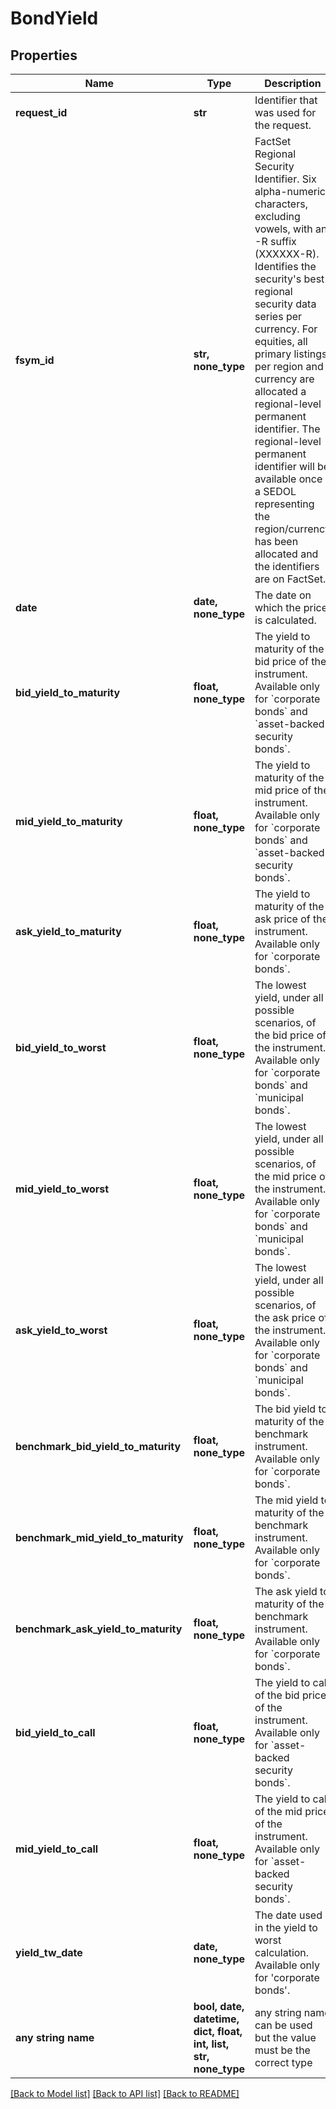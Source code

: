 # BondYield


## Properties
Name | Type | Description | Notes
------------ | ------------- | ------------- | -------------
**request_id** | **str** | Identifier that was used for the request. | [optional] 
**fsym_id** | **str, none_type** | FactSet Regional Security Identifier. Six alpha-numeric characters, excluding vowels, with an -R suffix (XXXXXX-R). Identifies the security&#39;s best regional security data series per currency. For equities, all primary listings per region and currency are allocated a regional-level permanent identifier. The regional-level permanent identifier will be available once a SEDOL representing the region/currency has been allocated and the identifiers are on FactSet. | [optional] 
**date** | **date, none_type** | The date on which the price is calculated. | [optional] 
**bid_yield_to_maturity** | **float, none_type** | The yield to maturity of the bid price of the instrument. Available only for &#x60;corporate bonds&#x60; and &#x60;asset-backed security bonds&#x60;. | [optional] 
**mid_yield_to_maturity** | **float, none_type** | The yield to maturity of the mid price of the instrument. Available only for &#x60;corporate bonds&#x60; and &#x60;asset-backed security bonds&#x60;. | [optional] 
**ask_yield_to_maturity** | **float, none_type** | The yield to maturity of the ask price of the instrument. Available only for &#x60;corporate bonds&#x60;. | [optional] 
**bid_yield_to_worst** | **float, none_type** | The lowest yield, under all possible scenarios, of the bid price of the instrument. Available only for &#x60;corporate bonds&#x60; and &#x60;municipal bonds&#x60;. | [optional] 
**mid_yield_to_worst** | **float, none_type** | The lowest yield, under all possible scenarios, of the mid price of the instrument. Available only for &#x60;corporate bonds&#x60; and &#x60;municipal bonds&#x60;. | [optional] 
**ask_yield_to_worst** | **float, none_type** | The lowest yield, under all possible scenarios, of the ask price of the instrument. Available only for &#x60;corporate bonds&#x60; and &#x60;municipal bonds&#x60;. | [optional] 
**benchmark_bid_yield_to_maturity** | **float, none_type** | The bid yield to maturity of the benchmark instrument. Available only for &#x60;corporate bonds&#x60;. | [optional] 
**benchmark_mid_yield_to_maturity** | **float, none_type** | The mid yield to maturity of the benchmark instrument. Available only for &#x60;corporate bonds&#x60;. | [optional] 
**benchmark_ask_yield_to_maturity** | **float, none_type** | The ask yield to maturity of the benchmark instrument. Available only for &#x60;corporate bonds&#x60;. | [optional] 
**bid_yield_to_call** | **float, none_type** | The yield to call of the bid price of the instrument. Available only for &#x60;asset-backed security bonds&#x60;. | [optional] 
**mid_yield_to_call** | **float, none_type** | The yield to call of the mid price of the instrument. Available only for &#x60;asset-backed security bonds&#x60;. | [optional] 
**yield_tw_date** | **date, none_type** | The date used in the yield to worst calculation. Available only for &#39;corporate bonds&#39;. | [optional] 
**any string name** | **bool, date, datetime, dict, float, int, list, str, none_type** | any string name can be used but the value must be the correct type | [optional]

[[Back to Model list]](../README.md#documentation-for-models) [[Back to API list]](../README.md#documentation-for-api-endpoints) [[Back to README]](../README.md)


